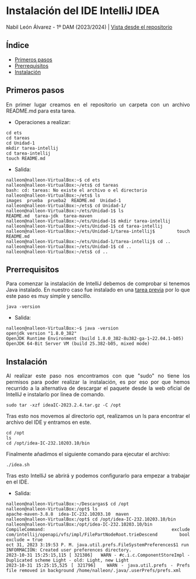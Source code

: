 <div align="justify">

# Instalación del IDE IntelliJ IDEA
Nabil León Álvarez - 1º DAM (2023/2024) | 
[Vista desde el repositorio](https://github.com/nalleon/ets/tree/main/Unidad-1)

## Índice
- [Primeros pasos](#primeros-pasos)
- [Prerrequisitos](#prerrequisitos)
- [Instalación](#instalación)


## Primeros pasos
En primer lugar creamos en el repositorio un carpeta con un archivo README.md para esta tarea.
- Operaciones a realizar:

```
cd ets
cd tareas
cd Unidad-1
mkdir tarea-intellij
cd tarea-intellij
touch README.md
```
- Salida:

```
nalleon@nalleon-VirtualBox:~$ cd ets
nalleon@nalleon-VirtualBox:~/ets$ cd tareas
bash: cd: tareas: No existe el archivo o el directorio
nalleon@nalleon-VirtualBox:~/ets$ ls
images  prueba  prueba2  README.md  Unidad-1
nalleon@nalleon-VirtualBox:~/ets$ cd Unidad-1/
nalleon@nalleon-VirtualBox:~/ets/Unidad-1$ ls
README.md  tarea-jdk  tarea-maven
nalleon@nalleon-VirtualBox:~/ets/Unidad-1$ mkdir tarea-intellij
nalleon@nalleon-VirtualBox:~/ets/Unidad-1$ cd tarea-intellij
nalleon@nalleon-VirtualBox:~/ets/Unidad-1/tarea-intellij$ touch README.md
nalleon@nalleon-VirtualBox:~/ets/Unidad-1/tarea-intellij$ cd ..
nalleon@nalleon-VirtualBox:~/ets/Unidad-1$ cd ..
nalleon@nalleon-VirtualBox:~/ets$ cd ..
```

## Prerrequisitos

Para comenzar la instalación de IntelliJ debemos de comprobar si tenemos Java instalado. En nuestro caso fue instalado en una [tarea previa](https://github.com/nalleon/ets/tree/main/Unidad-1/tarea-jdk) por lo que este paso es muy simple y sencillo.

```
java -version
```

- Salida:
```
nalleon@nalleon-VirtualBox:~$ java -version
openjdk version "1.8.0_382"
OpenJDK Runtime Environment (build 1.8.0_382-8u382-ga-1~22.04.1-b05)
OpenJDK 64-Bit Server VM (build 25.382-b05, mixed mode)
```

## Instalación
Al realizar este paso nos encontramos con que "sudo" no tiene los permisos para poder realizar la instalación, es por eso por que hemos recurrido a la alternativa de descargar el paquete desde la web oficial de IntelliJ e instalarlo por línea de comando.
```
sudo tar -xzf ideaIC-2023.2.4.tar.gz -C /opt
```
Tras esto nos movemos al directorio opt, realizamos un ls para encontrar el archivo del IDE y entramos en este.

```
cd /opt
ls
cd /opt/idea-IC-232.10203.10/bin
```

Finalmente añadimos el siguiente comando para ejecutar el archivo:

```
./idea.sh
```
Tras esto IntelliJ se abrirá y podemos configurarlo para empezar a trabajar en el IDE.
- Salida:
```
nalleon@nalleon-VirtualBox:~/Descargas$ cd /opt
nalleon@nalleon-VirtualBox:/opt$ ls
apache-maven-3.8.8  idea-IC-232.10203.10  maven
nalleon@nalleon-VirtualBox:/opt$ cd /opt/idea-IC-232.10203.10/bin
nalleon@nalleon-VirtualBox:/opt/idea-IC-232.10203.10/bin
CompileCommand: exclude com/intellij/openapi/vfs/impl/FilePartNodeRoot.trieDescend bool exclude = true
oct 31, 2023 3:19:53 P. M. java.util.prefs.FileSystemPreferences$1 run
INFORMACIÓN: Created user preferences directory.
2023-10-31 15:25:15,115 [ 321386]   WARN - #c.i.c.ComponentStoreImpl - Duplicated scheme Light - old: Light, new Light
2023-10-31 15:25:15,525 [ 321796]   WARN - java.util.prefs - Prefs file removed in background /home/nalleon/.java/.userPrefs/prefs.xml
``````
